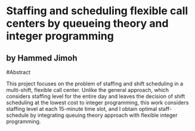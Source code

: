 # Staffing and scheduling flexible call centers by queueing theory and integer programming
## by Hammed Jimoh


#Abstract

This project focuses on the problem of staffing and shift scheduling in a multi-shift, flexible call center. Unlike the general approach, which considers staffing level for the entire day and leaves the decision of shift scheduling at the lowest cost to integer programming, this work considers staffing level at each 15-minute time slot, and I obtain optimal staff-schedule by integrating queuing theory approach with flexible integer programming. 
